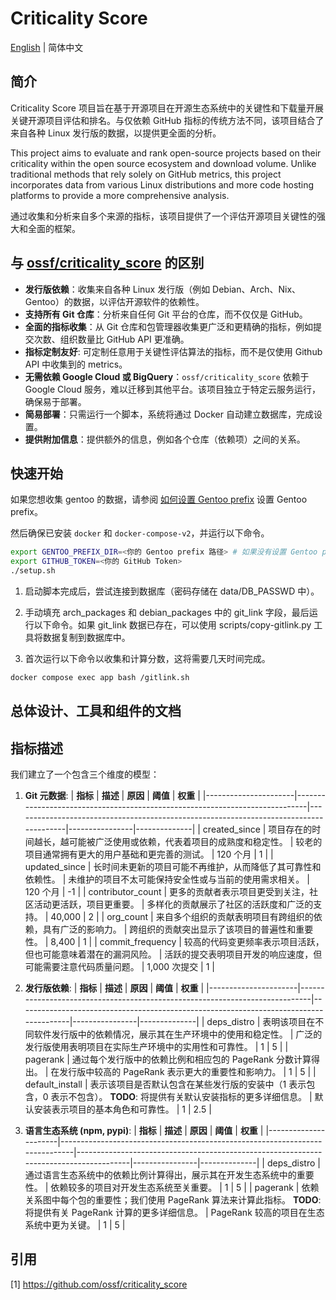 # Criticality Score

[English](./README.md) | 简体中文

## 简介

Criticality Score 项目旨在基于开源项目在开源生态系统中的关键性和下载量开展关键开源项目评估和排名。与仅依赖 GitHub 指标的传统方法不同，该项目结合了来自各种 Linux 发行版的数据，以提供更全面的分析。

This project aims to evaluate and rank open-source projects based on their criticality within the open source ecosystem and download volume. Unlike traditional methods that rely solely on GitHub metrics, this project incorporates data from various Linux distributions and more code hosting platforms to provide a more comprehensive analysis.

通过收集和分析来自多个来源的指标，该项目提供了一个评估开源项目关键性的强大和全面的框架。

## 与 [ossf/criticality_score](https://github.com/ossf/criticality_score) 的区别

- **发行版依赖**：收集来自各种 Linux 发行版（例如 Debian、Arch、Nix、Gentoo）的数据，以评估开源软件的依赖性。
- **支持所有 Git 仓库**：分析来自任何 Git 平台的仓库，而不仅仅是 GitHub。
- **全面的指标收集**：从 Git 仓库和包管理器收集更广泛和更精确的指标，例如提交次数、组织数量比 GitHub API 更准确。
- **指标定制友好**: 可定制任意用于关键性评估算法的指标，而不是仅使用 Github API 中收集到的 metrics。
- **无需依赖 Google Cloud 或 BigQuery**：`ossf/criticality_score` 依赖于 Google Cloud 服务，难以迁移到其他平台。该项目独立于特定云服务运行，确保易于部署。
- **简易部署**：只需运行一个脚本，系统将通过 Docker 自动建立数据库，完成设置。
- **提供附加信息**：提供额外的信息，例如各个仓库（依赖项）之间的关系。

## 快速开始

如果您想收集 gentoo 的数据，请参阅 [如何设置 Gentoo prefix](./docs/setup/gentoo.zh_CN.md) 设置 Gentoo prefix。

然后确保已安装 `docker` 和 `docker-compose-v2`，并运行以下命令。

```sh
export GENTOO_PREFIX_DIR=<你的 Gentoo prefix 路径> # 如果没有设置 Gentoo prefix，请忽略
export GITHUB_TOKEN=<你的 GitHub Token>
./setup.sh
```

1. 启动脚本完成后，尝试连接到数据库（密码存储在 data/DB_PASSWD 中）。

2. 手动填充 arch_packages 和 debian_packages 中的 git_link 字段，最后运行以下命令。如果 git_link 数据已存在，可以使用 scripts/copy-gitlink.py 工具将数据复制到数据库中。

3. 首次运行以下命令以收集和计算分数，这将需要几天时间完成。

```sh
docker compose exec app bash /gitlink.sh
```

## 总体设计、工具和组件的文档

## 指标描述

我们建立了一个包含三个维度的模型：

1. **Git 元数据**:
    | **指标**             | **描述**                                                                   | **原因**                                                                              | **阈值**      | **权重**     |
    |----------------------|-----------------------------------------------------------------------------|---------------------------------------------------------------------------------------|----------------|--------------|
    | created_since        | 项目存在的时间越长，越可能被广泛使用或依赖，代表着项目的成熟度和稳定性。      | 较老的项目通常拥有更大的用户基础和更完善的测试。                                       | 120 个月      | 1            |
    | updated_since        | 长时间未更新的项目可能不再维护，从而降低了其可靠性和依赖性。                 | 未维护的项目不太可能保持安全性或与当前的使用需求相关。                               | 120 个月      | -1           |
    | contributor_count    | 更多的贡献者表示项目更受到关注，社区活动更活跃，项目更重要。                 | 多样化的贡献展示了社区的活跃度和广泛的支持。                                           | 40,000         | 2            |
    | org_count            | 来自多个组织的贡献表明项目有跨组织的依赖，具有广泛的影响力。                 | 跨组织的贡献突出显示了该项目的普遍性和重要性。                                         | 8,400          | 1            |
    | commit_frequency     | 较高的代码变更频率表示项目活跃，但也可能意味着潜在的漏洞风险。               | 活跃的提交表明项目开发的响应速度，但可能需要注意代码质量问题。                       | 1,000 次提交  | 1            |

2. **发行版依赖**:
    | **指标**             | **描述**                                                                   | **原因**                                                                              | **阈值**      | **权重**     |
    |----------------------|-----------------------------------------------------------------------------|---------------------------------------------------------------------------------------|----------------|--------------|
    | deps_distro          | 表明该项目在不同软件发行版中的依赖情况，展示其在生产环境中的使用和稳定性。  | 广泛的发行版使用表明项目在实际生产环境中的实用性和可靠性。                           | 1              | 5            |
    | pagerank             | 通过每个发行版中的依赖比例和相应包的 PageRank 分数计算得出。                 | 在发行版中较高的 PageRank 表示更大的重要性和影响力。                                   | 1              | 5            |
    | default_install      | 表示该项目是否默认包含在某些发行版的安装中（1 表示包含，0 表示不包含）。 **TODO**: 将提供有关默认安装指标的更多详细信息。 | 默认安装表示项目的基本角色和可靠性。                                                   | 1              | 2.5          |

3. **语言生态系统 (npm, pypi)**:
    | **指标**             | **描述**                                                                   | **原因**                                                                              | **阈值**      | **权重**     |
    |----------------------|-----------------------------------------------------------------------------|---------------------------------------------------------------------------------------|----------------|--------------|
    | deps_distro          | 通过语言生态系统中的依赖比例计算得出，展示其在开发生态系统中的重要性。       | 依赖较多的项目对开发生态系统至关重要。                                                 | 1              | 5            |
    | pagerank             | 依赖关系图中每个包的重要性；我们使用 PageRank 算法来计算此指标。 **TODO**: 将提供有关 PageRank 计算的更多详细信息。 | PageRank 较高的项目在生态系统中更为关键。                                               | 1              | 5            |

## 引用

[1] <https://github.com/ossf/criticality_score>
